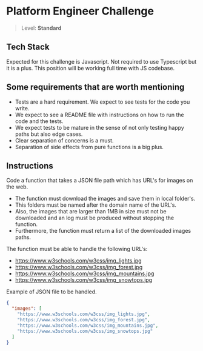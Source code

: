 # Platform Engineer Challenge

> Level: **Standard**

## Tech Stack

Expected for this challenge is Javascript. Not required to use Typescript but it is a plus.
This position will be working full time with JS codebase.

## Some requirements that are worth mentioning

- Tests are a hard requirement. We expect to see tests for the code you write.
- We expect to see a README file with instructions on how to run the code and the tests.
- We expect tests to be mature in the sense of not only testing happy paths but also edge cases.
- Clear separation of concerns is a must.
- Separation of side effects from pure functions is a big plus.

## Instructions

Code a function that takes a JSON file path which has URL's for images on the web.

- The function must download the images and save them in local folder's.
- This folders must be named after the domain name of the URL's.
- Also, the images that are larger than 1MB in size must not be downloaded and an log must be produced without stopping the function.
- Furthermore, the function must return a list of the downloaded images paths.

The function must be able to handle the following URL's:

- https://www.w3schools.com/w3css/img_lights.jpg
- https://www.w3schools.com/w3css/img_forest.jpg
- https://www.w3schools.com/w3css/img_mountains.jpg
- https://www.w3schools.com/w3css/img_snowtops.jpg

Example of JSON file to be handled.

```json
{
  "images": [
    "https://www.w3schools.com/w3css/img_lights.jpg",
    "https://www.w3schools.com/w3css/img_forest.jpg",
    "https://www.w3schools.com/w3css/img_mountains.jpg",
    "https://www.w3schools.com/w3css/img_snowtops.jpg"
  ]
}
```
